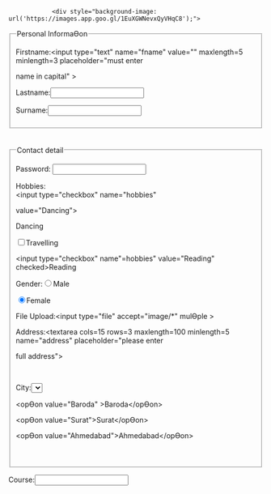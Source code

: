 <!doctype html>

<html>

<head>

<title>Example of Forms</title></head>

<body>
							

				<div style="background-image: url('https://images.app.goo.gl/1EuXGWNevxQyVHqC8');">

				

				

<form acƟon="link.html" method="post" Autocomplete name="form1">

<Fieldset><legend>Personal InformaƟon</legend>

Firstname:<input type="text" name="fname" value="" maxlength=5 minlength=3 placeholder="must enter

name in capital" ><br>

Lastname:<input type="text" name="lname" ><br>

Surname:<input type="text" name="snam">

</fieldset>

<br>

<br>

<fieldset><legend>Contact detail</legend>

Password: <input type="password" name="password" > <br>

Hobbies:<br> <input type="checkbox" name="hobbies"

value="Dancing">

Dancing<br>

<input type="checkbox" name="hobbies" value="Travelling">Travelling<br>

<input type="checkbox" name"=hobbies" value="Reading" checked>Reading<br>

Gender:<input type="radio" name="gender" value="male">Male<br>

<input type="radio" name="gender" value="female" checked >Female<br>

File Upload:<input type="file" accept="image/*" mulƟple ><br>

Address:<textarea cols=15 rows=3 maxlength=100 minlength=5 name="address" placeholder="please enter

full address">

</textarea><br>

City:<select name="city">

<opƟon value="Baroda" >Baroda</opƟon>

<opƟon value="Surat">Surat</opƟon>

<opƟon value="Ahmedabad">Ahmedabad</opƟon>

</select><br>

</fieldset>

Course:<input name="course" list="course">

<datalist id="course">

<opƟon value="BCA">

<opƟon value="BCOM">

<opƟon value="BBA">

<opƟon value="B.E.">

</datalist><br>

range:<input type="range" min=5 max=100><input type="text" value="" id=ans>

age:<input type="number" name="age" max=100 min=5>

Search:<input type="search" name="search"><br>

Email:<input type="email" name="email" paƩern="[a-z0-9._%+-]+@[a-z0-9.-]+\.[a-z]{2,3}$"><br>

URL:<input type="url" name="weblink" paƩern="hƩp?://.+" placeholder="hƩp://www.google.com"><br>

Mobile:<input type="tel" name="mobile no" paƩern="[0-9\s]{5}[0-9]{5}" placeholder="5digits 5digits">

Date: <input type="date" max="2016-12-01" min="1900-01-01" ><br>

Month: <input type="Month" name="joinmonth"><br>

Select a Week:<input type="week" name="year_week"><br>

DateTime:<input type="dateƟme-local" name="dob"><br>

Ɵme:<input type="Ɵme" name="Ɵme"><br>

<label for="username">username:</label><input type="text"><br>

<input type="submit" name=submit" value="Submit">

<input type="reset" name="reset" value="Reset">

</form>

</body>

</html
